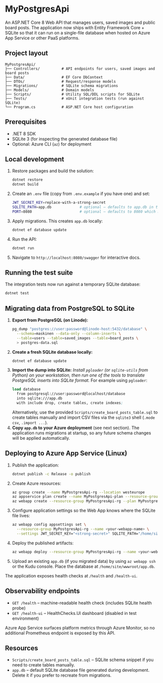 # MyPostgresApi

An ASP.NET Core 8 Web API that manages users, saved images and public board posts. The
application now ships with Entity Framework Core + SQLite so that it can run on a
single-file database when hosted on Azure App Service or other PaaS platforms.

## Project layout

```
MyPostgresApi/
├── Controllers/          # API endpoints for users, saved images and board posts
├── Data/                 # EF Core DbContext
├── DTOs/                 # Request/response models
├── Migrations/           # SQLite schema migrations
├── Models/               # Domain models
├── Scripts/              # Utility SQL/DDL scripts for SQLite
├── Tests/                # xUnit integration tests (run against SQLite)
└── Program.cs            # ASP.NET Core host configuration
```

## Prerequisites

* .NET 8 SDK
* SQLite 3 (for inspecting the generated database file)
* Optional: Azure CLI (`az`) for deployment

## Local development

1. Restore packages and build the solution:
   ```bash
   dotnet restore
   dotnet build
   ```
2. Create an `.env` file (copy from `.env.example` if you have one) and set:
   ```bash
   JWT_SECRET_KEY=replace-with-a-strong-secret
   SQLITE_PATH=app.db             # optional – defaults to app.db in the project root
   PORT=8080                      # optional – defaults to 8080 which matches Azure App Service Linux
   ```
3. Apply migrations. This creates `app.db` locally:
   ```bash
   dotnet ef database update
   ```
4. Run the API:
   ```bash
   dotnet run
   ```
5. Navigate to `http://localhost:8080/swagger` for interactive docs.

## Running the test suite

The integration tests now run against a temporary SQLite database:

```bash
dotnet test
```

## Migrating data from PostgreSQL to SQLite

1. **Export from PostgreSQL (on Linode):**
   ```bash
   pg_dump "postgres://user:password@linode-host:5432/database" \
     --schema=maskinen --data-only --column-inserts \
     --table=users --table=saved_images --table=board_posts \
     > postgres-data.sql
   ```
2. **Create a fresh SQLite database locally:**
   ```bash
   dotnet ef database update
   ```
3. **Import the dump into SQLite:**
   *Install `pgloader` (or `sqlite-utils` from Python) on your workstation, then run one
   of the tools to translate PostgreSQL inserts into SQLite format.* For example using
   `pgloader`:
   ```lisp
   load database
     from postgresql://user:password@localhost/database
     into sqlite:///app.db
     with include drop, create tables, create indexes;
   ```
   Alternatively, use the provided `Scripts/create_board_posts_table.sql` to create tables
   manually and import CSV files via the `sqlite3` shell (`.mode csv`, `.import ...`).
4. **Copy `app.db` to your Azure deployment** (see next section). The application runs
   migrations at startup, so any future schema changes will be applied automatically.

## Deploying to Azure App Service (Linux)

1. Publish the application:
   ```bash
   dotnet publish -c Release -o publish
   ```
2. Create Azure resources:
   ```bash
   az group create --name MyPostgresApi-rg --location westeurope
   az appservice plan create --name MyPostgresApi-plan --resource-group MyPostgresApi-rg --sku B1 --is-linux
   az webapp create --resource-group MyPostgresApi-rg --plan MyPostgresApi-plan --name <your-webapp-name> --runtime "DOTNET:8.0"
   ```
3. Configure application settings so the Web App knows where the SQLite file lives:
   ```bash
   az webapp config appsettings set \
     --resource-group MyPostgresApi-rg --name <your-webapp-name> \
     --settings JWT_SECRET_KEY="<strong-secret>" SQLITE_PATH="/home/site/wwwroot/app.db"
   ```
4. Deploy the published artifacts:
   ```bash
   az webapp deploy --resource-group MyPostgresApi-rg --name <your-webapp-name> --src-path publish
   ```
5. Upload an existing `app.db` (if you migrated data) by using `az webapp ssh` or the
   Kudu console. Place the database at `/home/site/wwwroot/app.db`.

The application exposes health checks at `/health` and `/health-ui`.

## Observability endpoints

* `GET /health` – machine-readable health check (includes SQLite health probe)
* `GET /health-ui` – HealthChecks.UI dashboard (disabled in test environment)

Azure App Service surfaces platform metrics through Azure Monitor, so no additional
Prometheus endpoint is exposed by this API.

## Resources

* `Scripts/create_board_posts_table.sql` – SQLite schema snippet if you need to create
  tables manually.
* `app.db` – default SQLite database file generated during development. Delete it if you
  prefer to recreate from migrations.

